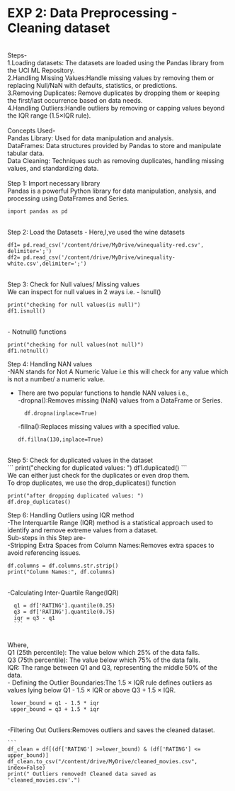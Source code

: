 # EXP 2: Data Preprocessing - Cleaning dataset
<br>
Steps-
<br>
1.Loading datasets: The datasets are loaded using the Pandas library from the UCI ML Repository.
<br>
2.Handling Missing Values:Handle missing values by removing them or replacing Null/NaN with defaults, statistics, or predictions.
<br>
3.Removing Duplicates: Remove duplicates by dropping them or keeping the first/last occurrence based on data needs.
<br>
4.Handling Outliers:Handle outliers by removing or capping values beyond the IQR range (1.5×IQR rule).
<br>
<br>
Concepts Used-
<br>
Pandas Library: Used for data manipulation and analysis.
<br>
DataFrames: Data structures provided by Pandas to store and manipulate tabular data.
<br>
Data Cleaning: Techniques such as removing duplicates, handling missing values, and standardizing data.
<br>
<br>
Step 1:  Import necessary library
<br>
Pandas is a powerful Python library for data manipulation, analysis, and processing using DataFrames and Series.
<br>

```
import pandas as pd
```

<br>
Step 2: Load the Datasets
- Here,I,ve used the wine datasets
<br>

```
df1= pd.read_csv('/content/drive/MyDrive/winequality-red.csv', delimiter=';')
df2= pd.read_csv('/content/drive/MyDrive/winequality-white.csv',delimiter=';')
```
<br>
Step 3: Check for Null values/ Missing values
<br>
We can inspect for null values in 2 ways i.e. 
- Isnull() 
<br>

```
print("checking for null values(is null)")
df1.isnull()

```
<br>
- Notnull() functions
<br>

```
print("checking for null values(not null)")
df1.notnull()
```
Step 4: Handling NAN values
<br>
-NAN stands for Not A Numeric Value i.e this will check for any value which is not a number/ a numeric value. 
<br>
- There are two popular functions to handle NAN values i.e.,
   <br>
   -dropna():Removes missing (NaN) values from a DataFrame or Series.
  <br>
  ```
    df.dropna(inplace=True)
  ```
  -fillna():Replaces missing values with a specified value.
  ```
  df.fillna(130,inplace=True)
  ```
<br>
Step 5: Check for duplicated values in the dataset
<br>
```
print("checking for duplicated values: ")
df1.duplicated()
```
<br>
We can either just check for the duplicates or even drop them. 
<br>
To drop duplicates, we use the drop_duplicates() function
<br>

```
print("after dropping duplicated values: ")
df.drop_duplicates()
```
Step 6: Handling Outliers using IQR method
<br>
-The Interquartile Range (IQR) method is a statistical approach used to identify and remove extreme values from a dataset.
<br>
    Sub-steps in this Step are-
    <br>
    -Stripping Extra Spaces from Column Names:Removes extra spaces to avoid referencing issues.
    <br>
```
df.columns = df.columns.str.strip()
print("Column Names:", df.columns)

```
<br>
    -Calculating Inter-Quartile Range(IQR)
    <br>

      q1 = df['RATING'].quantile(0.25)
      q3 = df['RATING'].quantile(0.75)
      iqr = q3 - q1
      ```
      
<br>
Where,
<br>
Q1 (25th percentile): The value below which 25% of the data falls.
<br>
Q3 (75th percentile): The value below which 75% of the data falls.
<br>
IQR: The range between Q1 and Q3, representing the middle 50% of the data.
   <br>
    - Defining the Outlier Boundaries:The 1.5 × IQR rule defines outliers as values lying
    below Q1 - 1.5 × IQR or above Q3 + 1.5 × IQR.
    
     lower_bound = q1 - 1.5 * iqr
     upper_bound = q3 + 1.5 * iqr

  <br>
    -Filtering Out Outliers:Removes outliers and saves the cleaned dataset.
    <br>
    
    ```
    df_clean = df[(df['RATING'] >=lower_bound) & (df['RATING'] <= upper_bound)]
    df_clean.to_csv("/content/drive/MyDrive/cleaned_movies.csv", index=False)
    print(" Outliers removed! Cleaned data saved as 'cleaned_movies.csv'.")
